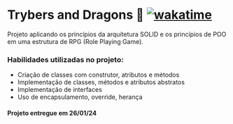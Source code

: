<!-- Olá, Tryber!
Esse é apenas um arquivo inicial para o README do seu projeto.
É essencial que você preencha esse documento por conta própria, ok?
Não deixe de usar nossas dicas de escrita de README de projetos, e deixe sua criatividade brilhar!
:warning: IMPORTANTE: você precisa deixar nítido:
- quais arquivos/pastas foram desenvolvidos por você; 
- quais arquivos/pastas foram desenvolvidos por outra pessoa estudante;
- quais arquivos/pastas foram desenvolvidos pela Trybe.
-->

# Trybers and Dragons 🐉 [![wakatime](https://wakatime.com/badge/user/d430e1a8-f726-4da0-96fd-ac14f7a37701/project/018d41e2-83ec-4fc1-b99f-0349afe34874.svg)](https://wakatime.com/badge/user/d430e1a8-f726-4da0-96fd-ac14f7a37701/project/018d41e2-83ec-4fc1-b99f-0349afe34874)

Projeto aplicando os princípios da arquitetura SOLID e os princípios de POO em uma estrutura de RPG (Role Playing Game).

### Habilidades utilizadas no projeto:

- Criação de classes com construtor, atributos e métodos
- Implementação de classes, métodos e atributos abstratos
- Implementação de interfaces
- Uso de encapsulamento, override, herança

#### Projeto entregue em 26/01/24
